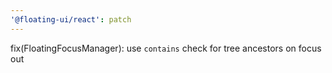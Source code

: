 ```yaml
---
'@floating-ui/react': patch
---
```


fix(FloatingFocusManager): use `contains` check for tree ancestors on focus out
